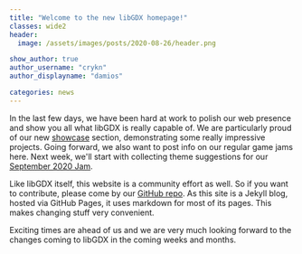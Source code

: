 ```yaml
---
title: "Welcome to the new libGDX homepage!"
classes: wide2
header:
  image: /assets/images/posts/2020-08-26/header.png

show_author: true
author_username: "crykn"
author_displayname: "damios"

categories: news
---
```


In the last few days, we have been hard at work to polish our web presence and show you all what libGDX is really capable of. We are particularly proud of our new [showcase](/showcase/) section, demonstrating some really impressive projects. Going forward, we also want to post info on our regular game jams here. Next week, we'll start with collecting theme suggestions for our [September 2020 Jam](/community/jams/).

Like libGDX itself, this website is a community effort as well. So if you want to contribute, please come by our [GitHub repo](https://github.com/libgdx/libgdx.github.io). As this site is a Jekyll blog, hosted via GitHub Pages, it uses markdown for most of its pages. This makes changing stuff very convenient.

Exciting times are ahead of us and we are very much looking forward to the changes coming to libGDX in the coming weeks and months.
